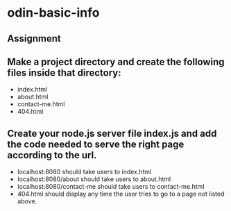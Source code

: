 # odin-basic-info

## Assignment
## Make a project directory and create the following files inside that directory:
- index.html
- about.html
- contact-me.html
- 404.html

## Create your node.js server file index.js and add the code needed to serve the right page according to the url.
- localhost:8080 should take users to index.html
- localhost:8080/about should take users to about.html
- localhost:8080/contact-me should take users to contact-me.html
- 404.html should display any time the user tries to go to a page not listed above.
